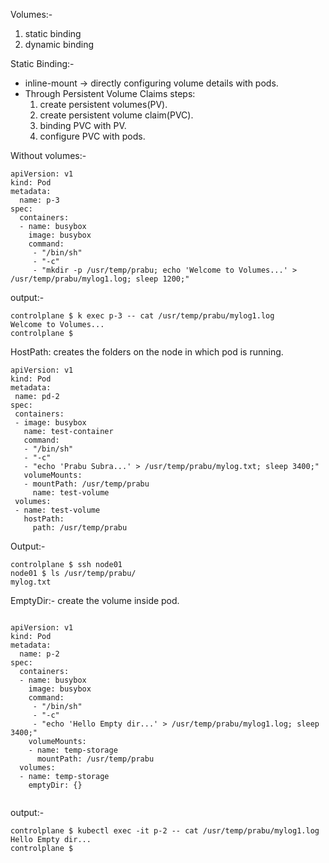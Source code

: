 Volumes:-
  1. static binding
  2. dynamic binding

Static Binding:-
  - inline-mount -> directly configuring volume details with pods.
  - Through Persistent Volume Claims
    steps:
     1. create persistent volumes(PV).
     2. create persistent volume claim(PVC).
     3. binding PVC with PV.
     4. configure PVC with pods.

Without volumes:-

```
apiVersion: v1
kind: Pod
metadata:
  name: p-3
spec:
  containers:
  - name: busybox
    image: busybox
    command:
     - "/bin/sh"
     - "-c"
     - "mkdir -p /usr/temp/prabu; echo 'Welcome to Volumes...' > /usr/temp/prabu/mylog1.log; sleep 1200;"
```
output:-
```
controlplane $ k exec p-3 -- cat /usr/temp/prabu/mylog1.log
Welcome to Volumes...
controlplane $ 
```

HostPath:
 creates the folders on the node in which pod is running.
 ```
apiVersion: v1
kind: Pod
metadata:
  name: pd-2
spec:
  containers:
  - image: busybox
    name: test-container
    command:
    - "/bin/sh"
    - "-c"
    - "echo 'Prabu Subra...' > /usr/temp/prabu/mylog.txt; sleep 3400;"
    volumeMounts:
    - mountPath: /usr/temp/prabu
      name: test-volume
  volumes:
  - name: test-volume
    hostPath:
      path: /usr/temp/prabu

```
Output:-
```
controlplane $ ssh node01
node01 $ ls /usr/temp/prabu/
mylog.txt

```

EmptyDir:-
create the volume inside pod.

```

apiVersion: v1
kind: Pod
metadata:
  name: p-2
spec:
  containers:
  - name: busybox
    image: busybox
    command:
     - "/bin/sh"
     - "-c"
     - "echo 'Hello Empty dir...' > /usr/temp/prabu/mylog1.log; sleep 3400;"
    volumeMounts:
    - name: temp-storage
      mountPath: /usr/temp/prabu
  volumes:
  - name: temp-storage
    emptyDir: {}
    
```

output:-

```
controlplane $ kubectl exec -it p-2 -- cat /usr/temp/prabu/mylog1.log
Hello Empty dir...
controlplane $ 
```
